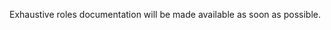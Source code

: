 <a name="top-page"></a>

Exhaustive roles documentation will be made available as soon as possible.

